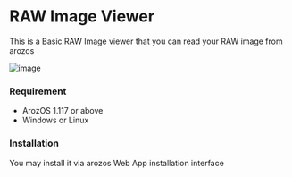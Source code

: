 # RAW Image Viewer

This is a Basic RAW Image viewer that you can read your RAW image from arozos

![image](https://user-images.githubusercontent.com/12872405/225529269-d0257140-3d2f-4099-8526-13e3da6c593e.png)

### Requirement

- ArozOS 1.117 or above
- Windows or Linux

### Installation

You may install it via arozos Web App installation interface
